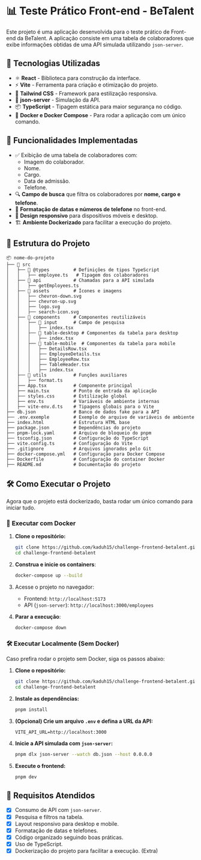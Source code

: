 # 📊 Teste Prático Front-end - BeTalent

Este projeto é uma aplicação desenvolvida para o teste prático de Front-end da BeTalent. A aplicação consiste em uma tabela de colaboradores que exibe informações obtidas de uma API simulada utilizando `json-server`.

## 🚀 Tecnologias Utilizadas

- ⚛️ **React** - Biblioteca para construção da interface.
- ⚡ **Vite** - Ferramenta para criação e otimização do projeto.
- 🎨 **Tailwind CSS** - Framework para estilização responsiva.
- 🔌 **json-server** - Simulação da API.
- 📦 **TypeScript** - Tipagem estática para maior segurança no código.
- 🐳 **Docker e Docker Compose** - Para rodar a aplicação com um único comando.

## 🎯 Funcionalidades Implementadas

- ✅ Exibição de uma tabela de colaboradores com:
  - Imagem do colaborador.
  - Nome.
  - Cargo.
  - Data de admissão.
  - Telefone.
- 🔍 **Campo de busca** que filtra os colaboradores por **nome, cargo e telefone**.
- 📅 **Formatação de datas e números de telefone** no front-end.
- 📱 **Design responsivo** para dispositivos móveis e desktop.
- 🏗 **Ambiente Dockerizado** para facilitar a execução do projeto.

## 📂 Estrutura do Projeto

```
📦 nome-do-projeto
├── 📂 src
│   ├── 📂 @types         # Definições de tipos TypeScript
│   │   ├── employee.ts   # Tipagem dos colaboradores
│   ├── 📂 api            # Chamadas para a API simulada
│   │   ├── getEmployees.ts
│   ├── 📂 assets         # Ícones e imagens
│   │   ├── chevron-down.svg
│   │   ├── chevron-up.svg
│   │   ├── logo.svg
│   │   ├── search-icon.svg
│   ├── 📂 components     # Componentes reutilizáveis
│   │   ├── 📂 input      # Campo de pesquisa
│   │   │   ├── index.tsx
│   │   ├── 📂 table-desktop # Componentes da tabela para desktop
│   │   │   ├── index.tsx
│   │   ├── 📂 table-mobile  # Componentes da tabela para mobile
│   │   │   ├── DetailsRow.tsx
│   │   │   ├── EmployeeDetails.tsx
│   │   │   ├── EmployeeRow.tsx
│   │   │   ├── TableHeader.tsx
│   │   │   ├── index.tsx
│   ├── 📂 utils          # Funções auxiliares
│   │   ├── format.ts
│   ├── App.tsx          # Componente principal
│   ├── main.tsx         # Ponto de entrada da aplicação
│   ├── styles.css       # Estilização global
│   ├── env.ts           # Variáveis de ambiente internas
│   ├── vite-env.d.ts    # Tipagens globais para o Vite
├── db.json              # Banco de dados fake para a API
├── .env.exemple         # Exemplo de arquivo de variáveis de ambiente
├── index.html           # Estrutura HTML base
├── package.json         # Dependências do projeto
├── pnpm-lock.yaml       # Arquivo de bloqueio do pnpm
├── tsconfig.json        # Configuração do TypeScript
├── vite.config.ts       # Configuração do Vite
├── .gitignore           # Arquivos ignorados pelo Git
├── docker-compose.yml   # Configuração para Docker Compose
├── Dockerfile           # Configuração do container Docker
├── README.md            # Documentação do projeto
```

## 🛠 Como Executar o Projeto

Agora que o projeto está dockerizado, basta rodar um único comando para iniciar tudo.

### 📌 **Executar com Docker**

1. **Clone o repositório:**
   ```bash
   git clone https://github.com/kaduh15/challenge-frontend-betalent.git
   cd challenge-frontend-betalent
   ```

2. **Construa e inicie os containers**:
   ```bash
   docker-compose up --build
   ```

3. Acesse o projeto no navegador:  
   - Frontend: `http://localhost:5173`
   - API (`json-server`): `http://localhost:3000/employees`

4. **Parar a execução**:
   ```bash
   docker-compose down
   ```

### 🛠 **Executar Localmente (Sem Docker)**
Caso prefira rodar o projeto sem Docker, siga os passos abaixo:

1. **Clone o repositório:**
   ```bash
   git clone https://github.com/kaduh15/challenge-frontend-betalent.git
   cd challenge-frontend-betalent
   ```

2. **Instale as dependências:**
   ```bash
   pnpm install
   ```

3. **(Opcional) Crie um arquivo `.env` e defina a URL da API:**
   ```
   VITE_API_URL=http://localhost:3000
   ```

4. **Inicie a API simulada com `json-server`:**
   ```bash
   pnpm dlx json-server --watch db.json --host 0.0.0.0
   ```

5. **Execute o frontend:**
   ```bash
   pnpm dev
   ```

## 📌 Requisitos Atendidos

- [x] Consumo de API com `json-server`.
- [x] Pesquisa e filtros na tabela.
- [x] Layout responsivo para desktop e mobile.
- [x] Formatação de datas e telefones.
- [x] Código organizado seguindo boas práticas.
- [x] Uso de TypeScript.
- [x] Dockerização do projeto para facilitar a execução. (Extra)
